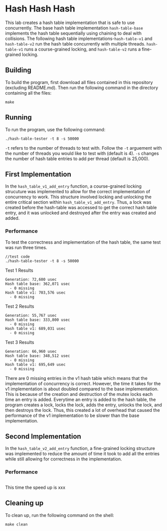 # Hash Hash Hash
This lab creates a hash table implementation that is safe to use concurrently. The base hash table implementation `hash-table-base` implements the hash table sequentially using chaining to deal with collisions. The following hash table implementations-`hash-table-v1` and `hash-table-v2` run the hash table concurrently with multiple threads. `hash-table-v1` runs a course-grained locking, and `hash-table-v2` runs a fine-grained locking. 

## Building
To build the program, first download all files contained in this repository (excluding README.md). Then run the following command in the directory containing all the files: 
```shell
make
```

## Running
To run the program, use the following command:
```shell
./hash-table-tester -t 8 -s 50000
```
`-t` refers to the number of threads to test with. Follow the `-t` arguement with the number of threads you would like to test with (default is 4). `-s` changes the number of hash table entries to add per thread (default is 25,000). 

## First Implementation
In the `hash_table_v1_add_entry` function, a course-grained locking strucuture was implemented to allow for the correct implementation of concurrency to work. This structure involved locking and unlocking the entire critical section within `hash_table_v1_add_entry`. Thus, a lock was created before the hash-table was accessed to get the correct hash table entry, and it was unlocked and destroyed after the entry was created and added. 

### Performance
To test the correctness and implementation of the hash table, the same test was run three times. 
```shell
//test code
./hash-table-tester -t 8 -s 50000
```
Test 1 Results
```
Generation: 72,600 usec
Hash table base: 362,071 usec
  - 0 missing
Hash table v1: 703,576 usec
  - 0 missing
```
Test 2 Results
```
Generation: 55,767 usec
Hash table base: 333,800 usec
  - 0 missing
Hash table v1: 689,031 usec
  - 0 missing
```
Test 3 Results
```
Generation: 66,960 usec
Hash table base: 348,512 usec
  - 0 missing
Hash table v1: 695,649 usec
  - 0 missing
```
There are 0 missing entries in the v1 hash table which means that the implementation of concurrency is correct. However, the time it takes for the v1 implementation is about doubled compared to the base implementation. This is because of the creation and destruction of the mutex locks each time an entry is added. Everytime an entry is added to the hash table, the program creates a lock, locks the lock, adds the entry, unlocks the lock, and then destroys the lock. Thus, this created a lot of overhead that caused the performance of the v1 implementation to be slower than the base implementation. 

## Second Implementation
In the `hash_table_v2_add_entry` function, a fine-grained locking structure was implemented to reduce the amount of time it took to add all the entries while still allowing for correctness in the implementation. 

### Performance
```shell

```

This time the speed up is xxx

## Cleaning up
To clean up, run the following command on the shell:
```shell
make clean

```